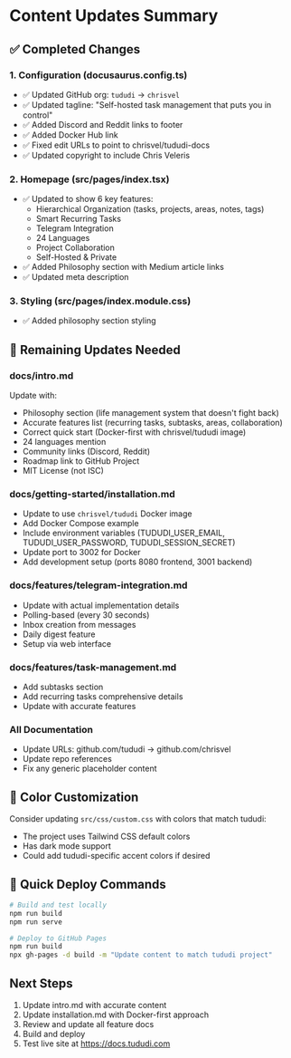 # Content Updates Summary

## ✅ Completed Changes

### 1. Configuration (docusaurus.config.ts)
- ✅ Updated GitHub org: `tududi` → `chrisvel`
- ✅ Updated tagline: "Self-hosted task management that puts you in control"
- ✅ Added Discord and Reddit links to footer
- ✅ Added Docker Hub link
- ✅ Fixed edit URLs to point to chrisvel/tududi-docs
- ✅ Updated copyright to include Chris Veleris

### 2. Homepage (src/pages/index.tsx)
- ✅ Updated to show 6 key features:
  - Hierarchical Organization (tasks, projects, areas, notes, tags)
  - Smart Recurring Tasks
  - Telegram Integration
  - 24 Languages
  - Project Collaboration
  - Self-Hosted & Private
- ✅ Added Philosophy section with Medium article links
- ✅ Updated meta description

### 3. Styling (src/pages/index.module.css)
- ✅ Added philosophy section styling

## 📝 Remaining Updates Needed

### docs/intro.md
Update with:
- Philosophy section (life management system that doesn't fight back)
- Accurate features list (recurring tasks, subtasks, areas, collaboration)
- Correct quick start (Docker-first with chrisvel/tududi image)
- 24 languages mention
- Community links (Discord, Reddit)
- Roadmap link to GitHub Project
- MIT License (not ISC)

### docs/getting-started/installation.md
- Update to use `chrisvel/tududi` Docker image
- Add Docker Compose example
- Include environment variables (TUDUDI_USER_EMAIL, TUDUDI_USER_PASSWORD, TUDUDI_SESSION_SECRET)
- Update port to 3002 for Docker
- Add development setup (ports 8080 frontend, 3001 backend)

### docs/features/telegram-integration.md
- Update with actual implementation details
- Polling-based (every 30 seconds)
- Inbox creation from messages
- Daily digest feature
- Setup via web interface

### docs/features/task-management.md
- Add subtasks section
- Add recurring tasks comprehensive details
- Update with accurate features

### All Documentation
- Update URLs: github.com/tududi → github.com/chrisvel
- Update repo references
- Fix any generic placeholder content

## 🎨 Color Customization

Consider updating `src/css/custom.css` with colors that match tududi:
- The project uses Tailwind CSS default colors
- Has dark mode support
- Could add tududi-specific accent colors if desired

## 🚀 Quick Deploy Commands

```bash
# Build and test locally
npm run build
npm run serve

# Deploy to GitHub Pages
npm run build
npx gh-pages -d build -m "Update content to match tududi project"
```

## Next Steps

1. Update intro.md with accurate content
2. Update installation.md with Docker-first approach
3. Review and update all feature docs
4. Build and deploy
5. Test live site at https://docs.tududi.com
